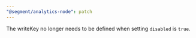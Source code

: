 ```yaml
---
"@segment/analytics-node": patch
---
```


The writeKey no longer needs to be defined when setting `disabled` is `true`.
